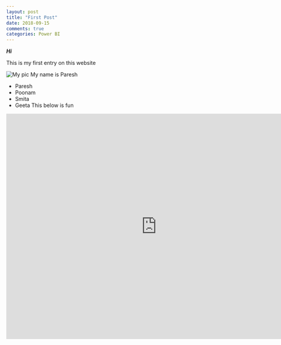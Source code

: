 ```yaml
---
layout: post
title: "First Post"
date: 2018-09-15
comments: true
categories: Power BI
---
```



***Hi***

This is my first entry on this website

![My pic](https://pbs.twimg.com/profile_images/628603634779996160/6zvzY64V_400x400.jpg)
My name is Paresh

 - Paresh
 - Poonam
 - Smita
 - Geeta
This below is fun
<iframe width="800" height="600" src="https://app.powerbi.com/view?r=eyJrIjoiZTdhNjMwMjEtMjRjYy00ZGNkLWFhMDUtYThhOTQ1OTY0NDZlIiwidCI6IjliOTFmNGY2LWVmM2EtNDFkZS1hNWE4LTJkYTZkYjg2MDkxYSJ9" frameborder="0" allowFullScreen="true"></iframe>
